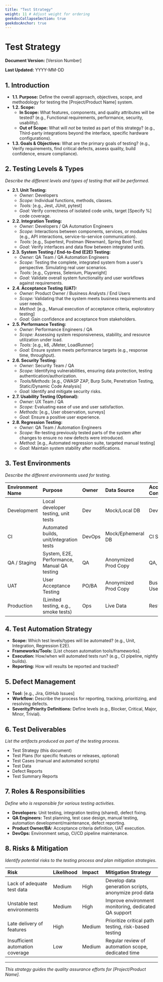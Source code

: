 ```yaml
---
title: "Test Strategy"
weight: 11 # Adjust weight for ordering
geekdocCollapseSection: true
geekdocAnchor: true
---
```


# Test Strategy

**Document Version:** [Version Number]

**Last Updated:** YYYY-MM-DD

## 1. Introduction

*   **1.1. Purpose:** Define the overall approach, objectives, scope, and methodology for testing the [Project/Product Name] system.
*   **1.2. Scope:**
    *   **In Scope:** What features, components, and quality attributes will be tested? (e.g., Functional requirements, performance, security, usability).
    *   **Out of Scope:** What will *not* be tested as part of this strategy? (e.g., Third-party integrations beyond the interface, specific hardware configurations).
*   **1.3. Goals & Objectives:** What are the primary goals of testing? (e.g., Verify requirements, find critical defects, assess quality, build confidence, ensure compliance).

## 2. Testing Levels & Types

*Describe the different levels and types of testing that will be performed.*

*   **2.1. Unit Testing:**
    *   *Owner:* Developers
    *   *Scope:* Individual functions, methods, classes.
    *   *Tools:* [e.g., Jest, JUnit, pytest]
    *   *Goal:* Verify correctness of isolated code units, target [Specify %] code coverage.
*   **2.2. Integration Testing:**
    *   *Owner:* Developers / QA Automation Engineers
    *   *Scope:* Interactions between components, services, or modules (e.g., API interactions, service-to-service communication).
    *   *Tools:* [e.g., Supertest, Postman (Newman), Spring Boot Test]
    *   *Goal:* Verify interfaces and data flow between integrated units.
*   **2.3. System Testing / End-to-End (E2E) Testing:**
    *   *Owner:* QA Team / QA Automation Engineers
    *   *Scope:* Testing the complete, integrated system from a user's perspective. Simulating real user scenarios.
    *   *Tools:* [e.g., Cypress, Selenium, Playwright]
    *   *Goal:* Validate overall system functionality and user workflows against requirements.
*   **2.4. Acceptance Testing (UAT):**
    *   *Owner:* Product Owner / Business Analysts / End Users
    *   *Scope:* Validating that the system meets business requirements and user needs.
    *   *Method:* [e.g., Manual execution of acceptance criteria, exploratory testing]
    *   *Goal:* Gain confidence and acceptance from stakeholders.
*   **2.5. Performance Testing:**
    *   *Owner:* Performance Engineers / QA
    *   *Scope:* Assessing system responsiveness, stability, and resource utilization under load.
    *   *Tools:* [e.g., k6, JMeter, LoadRunner]
    *   *Goal:* Ensure system meets performance targets (e.g., response time, throughput).
*   **2.6. Security Testing:**
    *   *Owner:* Security Team / QA
    *   *Scope:* Identifying vulnerabilities, ensuring data protection, testing authentication/authorization.
    *   *Tools/Methods:* [e.g., OWASP ZAP, Burp Suite, Penetration Testing, Static/Dynamic Code Analysis]
    *   *Goal:* Identify and mitigate security risks.
*   **2.7. Usability Testing (Optional):**
    *   *Owner:* UX Team / QA
    *   *Scope:* Evaluating ease of use and user satisfaction.
    *   *Methods:* [e.g., User observation, surveys]
    *   *Goal:* Ensure a positive user experience.
*   **2.8. Regression Testing:**
    *   *Owner:* QA Team / Automation Engineers
    *   *Scope:* Re-testing previously tested parts of the system after changes to ensure no new defects were introduced.
    *   *Method:* [e.g., Automated regression suite, targeted manual testing]
    *   *Goal:* Maintain system stability after modifications.

## 3. Test Environments

*Describe the different environments used for testing.*

| Environment Name | Purpose                                     | Owner | Data Source        | Access Control |
| :--------------- | :------------------------------------------ | :---- | :----------------- | :------------- |
| Development      | Local developer testing, unit tests         | Dev   | Mock/Local DB      | Dev Team       |
| CI               | Automated builds, unit/integration tests    | DevOps| Mock/Ephemeral DB  | CI System      |
| QA / Staging     | System, E2E, Performance, Manual QA testing | QA    | Anonymized Prod Copy| QA, Dev        |
| UAT              | User Acceptance Testing                     | PO/BA | Anonymized Prod Copy| Business Users |
| Production       | (Limited testing, e.g., smoke tests)        | Ops   | Live Data          | Restricted     |

## 4. Test Automation Strategy

*   **Scope:** Which test levels/types will be automated? (e.g., Unit, Integration, Regression E2E).
*   **Frameworks/Tools:** [List chosen automation tools/frameworks].
*   **Execution:** How/when will automated tests run? (e.g., CI pipeline, nightly builds).
*   **Reporting:** How will results be reported and tracked?

## 5. Defect Management

*   **Tool:** [e.g., Jira, GitHub Issues]
*   **Workflow:** Describe the process for reporting, tracking, prioritizing, and resolving defects.
*   **Severity/Priority Definitions:** Define levels (e.g., Blocker, Critical, Major, Minor, Trivial).

## 6. Test Deliverables

*List the artifacts produced as part of the testing process.*

*   Test Strategy (this document)
*   Test Plans (for specific features or releases, optional)
*   Test Cases (manual and automated scripts)
*   Test Data
*   Defect Reports
*   Test Summary Reports

## 7. Roles & Responsibilities

*Define who is responsible for various testing activities.*

*   **Developers:** Unit testing, integration testing (shared), defect fixing.
*   **QA Engineers:** Test planning, test case design, manual testing, automation development/maintenance, defect reporting.
*   **Product Owner/BA:** Acceptance criteria definition, UAT execution.
*   **DevOps:** Environment setup, CI/CD pipeline maintenance.

## 8. Risks & Mitigation

*Identify potential risks to the testing process and plan mitigation strategies.*

| Risk                               | Likelihood | Impact | Mitigation Strategy                                  |
| :--------------------------------- | :--------- | :----- | :--------------------------------------------------- |
| Lack of adequate test data         | Medium     | High   | Develop data generation scripts, anonymize prod data |
| Unstable test environments         | Medium     | High   | Improve environment monitoring, dedicated QA support |
| Late delivery of features          | High       | Medium | Prioritize critical path testing, risk-based testing |
| Insufficient automation coverage   | Low        | Medium | Regular review of automation scope, dedicated time   |

---

*This strategy guides the quality assurance efforts for [Project/Product Name].*
